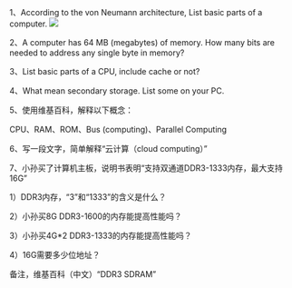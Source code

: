 1、According to the von Neumann architecture, List basic parts of a computer.
![](https://upload.wikimedia.org/wikipedia/commons/8/84/Von_Neumann_architecture.svg)

2、A computer has 64 MB (megabytes) of memory. How many bits are needed to address any single byte in memory?

3、List basic parts of a CPU, include cache or not?

4、What mean secondary storage. List some on your PC.

5、使用维基百科，解释以下概念：

CPU、RAM、ROM、Bus (computing)、Parallel Computing

6、写一段文字，简单解释“云计算（cloud computing）”

7、小孙买了计算机主板，说明书表明“支持双通道DDR3-1333内存，最大支持16G”

1）DDR3内存，“3”和“1333”的含义是什么？

2）小孙买8G DDR3-1600的内存能提高性能吗？

3）小孙买4G*2 DDR3-1333的内存能提高性能吗？

4）16G需要多少位地址？

备注，维基百科（中文）“DDR3 SDRAM”